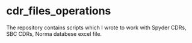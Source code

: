 # cdr_files_operations
The repository contains scripts which I wrote to work with Spyder CDRs, SBC CDRs, Norma databese excel file. 
